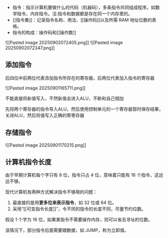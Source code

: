 - 指令：指示计算机要做什么的代码（机器码），多条指令共同组成程序。如数学指令，内存指令。注:指令和数据都是存在同一个内存里的。
- [[指令集]]：记录指令名称、用法、[[操作码]]以及所需 RAM 地址位数的表格。
- 指令的构成：操作码和[[操作数]]

![[Pasted image 20250902072405.png]]
![[Pasted image 20250902072347.png]]

## 添加指令
后四位中前两位代表添加指令所存在的寄存器，后两位代表加入指令的寄存器

![[Pasted image 20250901165711.png]]

不能直接将新值写入，不然新值会进入ALU，不断和自己相加

先将两个寄存器的指令导入ALU，然后使用控制单元的一个寄存器暂时保存结果，关闭ALU，然后将值写入正确的寄寄存器

## 存储指令

![[Pasted image 20250901170215.png]]

## 计算机指令长度

由于早期计算机每个字只有 8 位，指令只占 4 位，意味着只能有 16 个指令，这远远不够。

现代计算机有两种方式解决指令不够用的问题：

1. 最直接的是用**更多位来表示指令**，如 32 位或 64 位。
2. 采用“[[可变指令长度]]”，令不同的指令的长度不同，尽量节约位数。

假设 1 个字为 16 位，如果某指令不需要操作内存，则可以省去寻址的位数。

该情况下，部分指令后面需要跟数据，如 JUMP，称为立即值。











